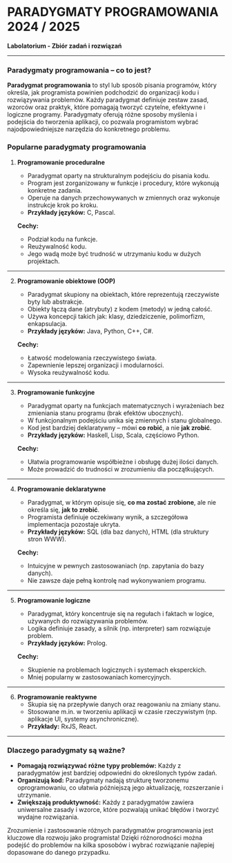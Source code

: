 # PARADYGMATY PROGRAMOWANIA 2024 / 2025
**Labolatorium - Zbiór zadań i rozwiązań**

---

### Paradygmaty programowania – co to jest?

**Paradygmat programowania** to styl lub sposób pisania programów, który określa, jak programista powinien podchodzić do organizacji kodu i rozwiązywania problemów. Każdy paradygmat definiuje zestaw zasad, wzorców oraz praktyk, które pomagają tworzyć czytelne, efektywne i logiczne programy. Paradygmaty oferują różne sposoby myślenia i podejścia do tworzenia aplikacji, co pozwala programistom wybrać najodpowiedniejsze narzędzia do konkretnego problemu.

### Popularne paradygmaty programowania

1. **Programowanie proceduralne**  
   - Paradygmat oparty na strukturalnym podejściu do pisania kodu. 
   - Program jest zorganizowany w funkcje i procedury, które wykonują konkretne zadania.
   - Operuje na danych przechowywanych w zmiennych oraz wykonuje instrukcje krok po kroku.
   - **Przykłady języków:** C, Pascal.

   **Cechy:**  
   - Podział kodu na funkcje.
   - Reużywalność kodu.
   - Jego wadą może być trudność w utrzymaniu kodu w dużych projektach.

---

2. **Programowanie obiektowe (OOP)**  
   - Paradygmat skupiony na obiektach, które reprezentują rzeczywiste byty lub abstrakcje.
   - Obiekty łączą dane (atrybuty) z kodem (metody) w jedną całość.
   - Używa koncepcji takich jak: klasy, dziedziczenie, polimorfizm, enkapsulacja.
   - **Przykłady języków:** Java, Python, C++, C#.

   **Cechy:**  
   - Łatwość modelowania rzeczywistego świata.
   - Zapewnienie lepszej organizacji i modularności.
   - Wysoka reużywalność kodu.

---

3. **Programowanie funkcyjne**  
   - Paradygmat oparty na funkcjach matematycznych i wyrażeniach bez zmieniania stanu programu (brak efektów ubocznych).
   - W funkcjonalnym podejściu unika się zmiennych i stanu globalnego.
   - Kod jest bardziej deklaratywny – mówi **co robić**, a nie **jak zrobić**.
   - **Przykłady języków:** Haskell, Lisp, Scala, częściowo Python.

   **Cechy:**  
   - Ułatwia programowanie współbieżne i obsługę dużej ilości danych.
   - Może prowadzić do trudności w zrozumieniu dla początkujących.

---

4. **Programowanie deklaratywne**  
   - Paradygmat, w którym opisuje się, **co ma zostać zrobione**, ale nie określa się, **jak to zrobić**.
   - Programista definiuje oczekiwany wynik, a szczegółowa implementacja pozostaje ukryta.
   - **Przykłady języków:** SQL (dla baz danych), HTML (dla struktury stron WWW).

   **Cechy:**  
   - Intuicyjne w pewnych zastosowaniach (np. zapytania do bazy danych).
   - Nie zawsze daje pełną kontrolę nad wykonywaniem programu.

---

5. **Programowanie logiczne**  
   - Paradygmat, który koncentruje się na regułach i faktach w logice, używanych do rozwiązywania problemów.
   - Logika definiuje zasady, a silnik (np. interpreter) sam rozwiązuje problem.
   - **Przykłady języków:** Prolog.

   **Cechy:**  
   - Skupienie na problemach logicznych i systemach eksperckich.
   - Mniej popularny w zastosowaniach komercyjnych.

---

6. **Programowanie reaktywne**  
   - Skupia się na przepływie danych oraz reagowaniu na zmiany stanu.
   - Stosowane m.in. w tworzeniu aplikacji w czasie rzeczywistym (np. aplikacje UI, systemy asynchroniczne).
   - **Przykłady:** RxJS, React.

---

### Dlaczego paradygmaty są ważne?

- **Pomagają rozwiązywać różne typy problemów:** Każdy z paradygmatów jest bardziej odpowiedni do określonych typów zadań.
- **Organizują kod:** Paradygmaty nadają strukturę tworzonemu oprogramowaniu, co ułatwia późniejszą jego aktualizację, rozszerzanie i utrzymanie.
- **Zwiększają produktywność:** Każdy z paradygmatów zawiera uniwersalne zasady i wzorce, które pozwalają unikać błędów i tworzyć wydajne rozwiązania.

Zrozumienie i zastosowanie różnych paradygmatów programowania jest kluczowe dla rozwoju jako programista! Dzięki różnorodności można podejść do problemów na kilka sposobów i wybrać rozwiązanie najlepiej dopasowane do danego przypadku.

